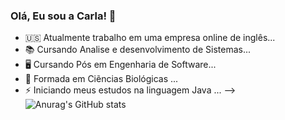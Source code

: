 ### Olá, Eu sou a Carla!  👋

- 🇺🇸  Atualmente trabalho em uma  empresa online de inglês...
- 📚  Cursando Analise e desenvolvimento de Sistemas...
- 🖥️  Cursando Pós em Engenharia de Software...
- 🌱  Formada em Ciẽncias Biológicas ...
- ⚡ Iniciando meus estudos na linguagem Java ...
-->
![Anurag's GitHub stats](https://github-readme-stats.vercel.app/api?carlaallmeida=anuraghazra&show_icons=true&theme=radical)
